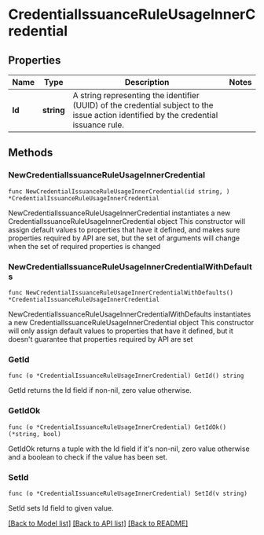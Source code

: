 # CredentialIssuanceRuleUsageInnerCredential

## Properties

Name | Type | Description | Notes
------------ | ------------- | ------------- | -------------
**Id** | **string** | A string representing the identifier (UUID) of the credential subject to the issue action identified by the credential issuance rule. | 

## Methods

### NewCredentialIssuanceRuleUsageInnerCredential

`func NewCredentialIssuanceRuleUsageInnerCredential(id string, ) *CredentialIssuanceRuleUsageInnerCredential`

NewCredentialIssuanceRuleUsageInnerCredential instantiates a new CredentialIssuanceRuleUsageInnerCredential object
This constructor will assign default values to properties that have it defined,
and makes sure properties required by API are set, but the set of arguments
will change when the set of required properties is changed

### NewCredentialIssuanceRuleUsageInnerCredentialWithDefaults

`func NewCredentialIssuanceRuleUsageInnerCredentialWithDefaults() *CredentialIssuanceRuleUsageInnerCredential`

NewCredentialIssuanceRuleUsageInnerCredentialWithDefaults instantiates a new CredentialIssuanceRuleUsageInnerCredential object
This constructor will only assign default values to properties that have it defined,
but it doesn't guarantee that properties required by API are set

### GetId

`func (o *CredentialIssuanceRuleUsageInnerCredential) GetId() string`

GetId returns the Id field if non-nil, zero value otherwise.

### GetIdOk

`func (o *CredentialIssuanceRuleUsageInnerCredential) GetIdOk() (*string, bool)`

GetIdOk returns a tuple with the Id field if it's non-nil, zero value otherwise
and a boolean to check if the value has been set.

### SetId

`func (o *CredentialIssuanceRuleUsageInnerCredential) SetId(v string)`

SetId sets Id field to given value.



[[Back to Model list]](../README.md#documentation-for-models) [[Back to API list]](../README.md#documentation-for-api-endpoints) [[Back to README]](../README.md)


